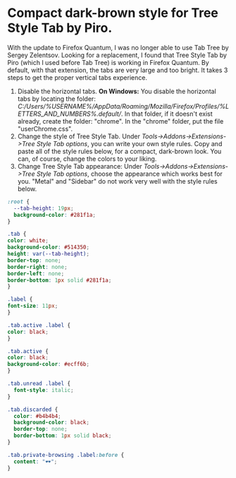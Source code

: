 # Compact dark-brown style for Tree Style Tab by Piro.

With the update to Firefox Quantum, I was no longer able to use Tab Tree by Sergey Zelentsov.
Looking for a replacement, I found that Tree Style Tab by Piro (which I used before Tab Tree) is working in Firefox Quantum.
By default, with that extension, the tabs are very large and too bright.
It takes 3 steps to get the proper vertical tabs experience.
1. Disable the horizontal tabs.
**On Windows:** You disable the horizontal tabs by locating the folder:
*C:/Users/%USERNAME%/AppData/Roaming/Mozilla/Firefox/Profiles/%LETTERS_AND_NUMBERS%.default/*.
In that folder, if it doesn't exist already, create the folder: "chrome".
In the "chrome" folder, put the file "userChrome.css".
2. Change the style of Tree Style Tab.
Under *Tools->Addons->Extensions->Tree Style Tab options*, you can write your own style rules.
Copy and paste all of the style rules below, for a compact, dark-brown look. You can, of course, change the colors to your liking.
3. Change Tree Style Tab appearance:
Under *Tools->Addons->Extensions->Tree Style Tab options*, choose the appearance which works best for you.
"Metal" and "Sidebar" do not work very well with the style rules below.

```css
:root {
  --tab-height: 19px;
  background-color: #281f1a;
}

.tab {
color: white;
background-color: #514350;
height: var(--tab-height);
border-top: none;
border-right: none;
border-left: none;
border-bottom: 1px solid #281f1a;
}

.label {
font-size: 11px;
}

.tab.active .label {
color: black;
}

.tab.active {
color: black;
background-color: #ecff6b;
}

.tab.unread .label {
  font-style: italic;
}

.tab.discarded {
  color: #b4b4b4;
  background-color: black;
  border-top: none;
  border-bottom: 1px solid black;
}

.tab.private-browsing .label:before {
  content: "🕶";
}
```
